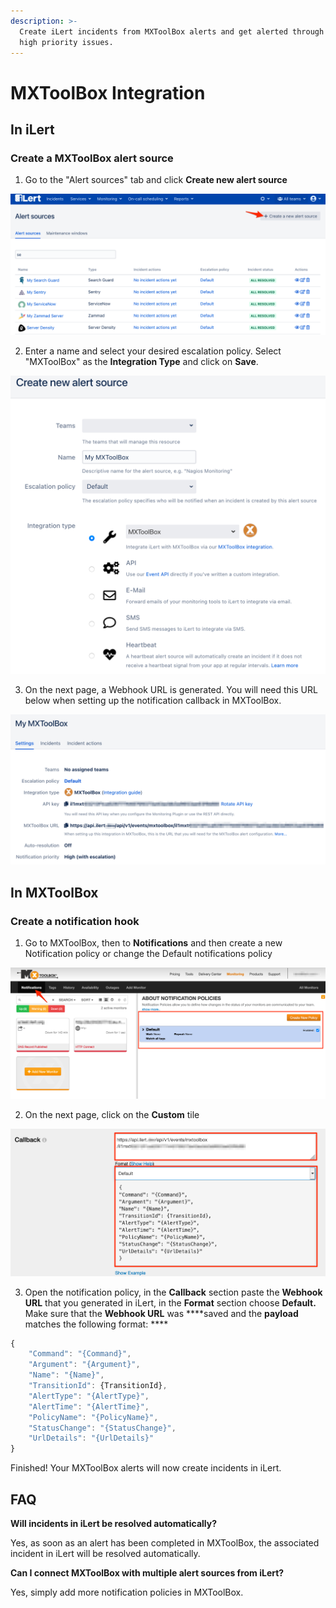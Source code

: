 ```yaml
---
description: >-
  Create iLert incidents from MXToolBox alerts and get alerted through iLert for
  high priority issues.
---
```


# MXToolBox Integration

## In iLert <a id="in-ilert"></a>

### Create a MXToolBox alert source <a id="create-alert-source"></a>

1. Go to the "Alert sources" tab and click **Create new alert source**

![](../.gitbook/assets/screenshot_16_03_21__16_37.png)

2. Enter a name and select your desired escalation policy. Select "MXToolBox" as the **Integration Type** and click on **Save**.

![](../.gitbook/assets/ilert%20%2837%29.png)

3. On the next page, a Webhook URL is generated. You will need this URL below when setting up the notification callback in MXToolBox.

![](../.gitbook/assets/ilert%20%2836%29.png)

## In MXToolBox <a id="in-splunk"></a>

### Create a notification hook <a id="create-action-sequences"></a>

1. Go to MXToolBox, then to **Notifications** and then create a new Notification policy or change the Default notifications policy

![](../.gitbook/assets/mozilla_firefox%20%281%29.png)

2. On the next page,  click on the **Custom** tile

![](../.gitbook/assets/mozilla_firefox.png)

3. Open the notification policy, in the **Callback** section paste the **Webhook URL** that you generated in iLert, in the **Format** section choose **Default.** Make sure that the **Webhook URL** was ****saved and the **payload** matches the following format: ****

```javascript
{
    "Command": "{Command}",
    "Argument": "{Argument}",
    "Name": "{Name}",
    "TransitionId": {TransitionId},
    "AlertType": "{AlertType}",
    "AlertTime": "{AlertTime}",
    "PolicyName": "{PolicyName}",
    "StatusChange": "{StatusChange}",
    "UrlDetails": "{UrlDetails}"
}
```

Finished! Your MXToolBox alerts will now create incidents in iLert.

## FAQ <a id="faq"></a>

**Will incidents in iLert be resolved automatically?**

Yes, as soon as an alert has been completed in MXToolBox, the associated incident in iLert will be resolved automatically.

**Can I connect MXToolBox with multiple alert sources from iLert?**

Yes, simply add more notification policies in MXToolBox.

